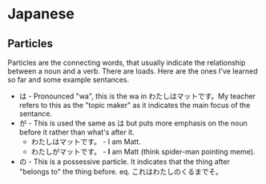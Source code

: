 # Japanese

## Particles

Particles are the connecting words, that usually indicate the relationship
between a noun and a verb. There are loads. Here are the ones I've learned so
far and some example sentances.

* は - Pronounced "wa", this is the wa in わたしはマットです。My teacher refers to this
as the "topic maker" as it indicates the main focus of the sentance.
* が - This is used the same as は but puts more emphasis on the noun before it rather than what's after it.
  * わたしはマットです。 - I am Matt.
  * わたしがマットです。 - **I** am Matt (think spider-man pointing meme).
* の - This is a possessive particle. It indicates that the thing after "belongs
  to" the thing before. eq. これはわたしのくるまでそ。

